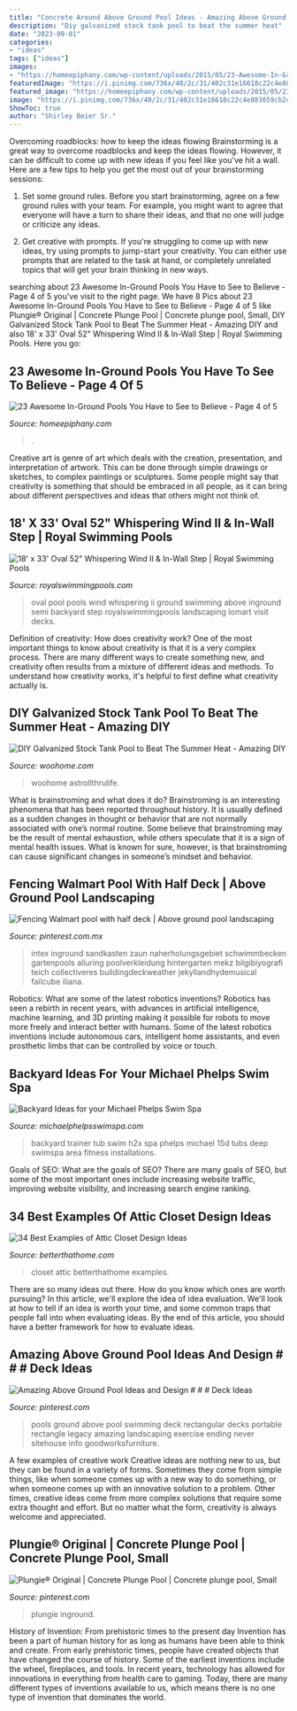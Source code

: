 ```yaml
---
title: "Concrete Around Above Ground Pool Ideas - Amazing Above Ground Pool Ideas And Design # # # Deck Ideas"
description: "Diy galvanized stock tank pool to beat the summer heat"
date: "2023-09-01"
categories:
- "ideas"
tags: ["ideas"]
images:
- "https://homeepiphany.com/wp-content/uploads/2015/05/23-Awesome-In-Ground-Pools-You-Have-to-See-to-Believe-19.jpg"
featuredImage: "https://i.pinimg.com/736x/40/2c/31/402c31e16618c22c4e883659cb2c6571--diy-pool-pool-fun.jpg"
featured_image: "https://homeepiphany.com/wp-content/uploads/2015/05/23-Awesome-In-Ground-Pools-You-Have-to-See-to-Believe-19.jpg"
image: "https://i.pinimg.com/736x/40/2c/31/402c31e16618c22c4e883659cb2c6571--diy-pool-pool-fun.jpg"
ShowToc: true
author: "Shirley Beier Sr."
---
```



Overcoming roadblocks: how to keep the ideas flowing
Brainstorming is a great way to overcome roadblocks and keep the ideas flowing. However, it can be difficult to come up with new ideas if you feel like you've hit a wall. Here are a few tips to help you get the most out of your brainstorming sessions:
1. Set some ground rules. Before you start brainstorming, agree on a few ground rules with your team. For example, you might want to agree that everyone will have a turn to share their ideas, and that no one will judge or criticize any ideas.

2. Get creative with prompts. If you're struggling to come up with new ideas, try using prompts to jump-start your creativity. You can either use prompts that are related to the task at hand, or completely unrelated topics that will get your brain thinking in new ways.


	

		
searching about 23 Awesome In-Ground Pools You Have to See to Believe - Page 4 of 5 you've visit to the right page. We have 8 Pics about 23 Awesome In-Ground Pools You Have to See to Believe - Page 4 of 5 like Plungie® Original | Concrete Plunge Pool | Concrete plunge pool, Small, DIY Galvanized Stock Tank Pool to Beat The Summer Heat - Amazing DIY and also 18&#039; x 33&#039; Oval 52&quot; Whispering Wind II &amp; In-Wall Step | Royal Swimming Pools. Here you go:
		
    
## 23 Awesome In-Ground Pools You Have To See To Believe - Page 4 Of 5

<img loading=lazy src="https://homeepiphany.com/wp-content/uploads/2015/05/23-Awesome-In-Ground-Pools-You-Have-to-See-to-Believe-19.jpg" onerror="this.onerror=null;this.src='https://tse3.mm.bing.net/th?id=OIP.YAMPF1yivZR8DptmuEYKAgHaKk&amp;pid=15.1';" alt="23 Awesome In-Ground Pools You Have to See to Believe - Page 4 of 5">

_Source: homeepiphany.com_

>. 

	

Creative art is genre of art which deals with the creation, presentation, and interpretation of artwork. This can be done through simple drawings or sketches, to complex paintings or sculptures. Some people might say that creativity is something that should be embraced in all people, as it can bring about different perspectives and ideas that others might not think of.

    
## 18&#039; X 33&#039; Oval 52&quot; Whispering Wind II &amp; In-Wall Step | Royal Swimming Pools

<img loading=lazy src="https://www.royalswimmingpools.com/Merchant2/graphics/00000001/Whispering-Wind-II-Oval-Render.jpg" onerror="this.onerror=null;this.src='https://tse3.mm.bing.net/th?id=OIP.igF1rLS9-iwECdhm3iKpGAHaFt&amp;pid=15.1';" alt="18&#039; x 33&#039; Oval 52&quot; Whispering Wind II &amp; In-Wall Step | Royal Swimming Pools">

_Source: royalswimmingpools.com_

>oval pool pools wind whispering ii ground swimming above inground semi backyard step royalswimmingpools landscaping lomart visit decks. 

	

Definition of creativity: How does creativity work?
One of the most important things to know about creativity is that it is a very complex process. There are many different ways to create something new, and creativity often results from a mixture of different ideas and methods. To understand how creativity works, it's helpful to first define what creativity actually is.

    
## DIY Galvanized Stock Tank Pool To Beat The Summer Heat - Amazing DIY

<img loading=lazy src="https://www.woohome.com/wp-content/uploads/2016/06/galvanized-stock-tank-pool-ideas-woohome-7.jpg" onerror="this.onerror=null;this.src='https://tse4.mm.bing.net/th?id=OIP.i5SJENTOFY9YfnsmV_SiSwHaLH&amp;pid=15.1';" alt="DIY Galvanized Stock Tank Pool to Beat The Summer Heat - Amazing DIY">

_Source: woohome.com_

>woohome astrollthrulife. 

	

What is brainstroming and what does it do?
Brainstroming is an interesting phenomena that has been reported throughout history. It is usually defined as a sudden changes in thought or behavior that are not normally associated with one’s normal routine. Some believe that brainstroming may be the result of mental exhaustion, while others speculate that it is a sign of mental health issues. What is known for sure, however, is that brainstroming can cause significant changes in someone’s mindset and behavior.

    
## Fencing Walmart Pool With Half Deck | Above Ground Pool Landscaping

<img loading=lazy src="https://i.pinimg.com/736x/40/2c/31/402c31e16618c22c4e883659cb2c6571--diy-pool-pool-fun.jpg" onerror="this.onerror=null;this.src='https://tse2.mm.bing.net/th?id=OIP.N3N1tnzOewYqpI36pj52UAHaJ3&amp;pid=15.1';" alt="Fencing Walmart pool with half deck | Above ground pool landscaping">

_Source: pinterest.com.mx_

>intex inground sandkasten zaun naherholungsgebiet schwimmbecken gartenpools alluring poolverkleidung hintergarten mekz bilgibiyografi teich collectiveres buildingdeckweather jekyllandhydemusical failcube iliana. 

	

Robotics: What are some of the latest robotics inventions?
Robotics has seen a rebirth in recent years, with advances in artificial intelligence, machine learning, and 3D printing making it possible for robots to move more freely and interact better with humans. Some of the latest robotics inventions include autonomous cars, intelligent home assistants, and even prosthetic limbs that can be controlled by voice or touch.

    
## Backyard Ideas For Your Michael Phelps Swim Spa

<img loading=lazy src="http://michaelphelpsswimspa.com/gallery/uploads/images/flexslider/1408733865_60918.jpg" onerror="this.onerror=null;this.src='https://tse3.mm.bing.net/th?id=OIP.j5WbHbXNHoqny_JQvfimMQHaFA&amp;pid=15.1';" alt="Backyard Ideas for your Michael Phelps Swim Spa">

_Source: michaelphelpsswimspa.com_

>backyard trainer tub swim h2x spa phelps michael 15d tubs deep swimspa area fitness installations. 

	

Goals of SEO: What are the goals of SEO?
There are many goals of SEO, but some of the most important ones include increasing website traffic, improving website visibility, and increasing search engine ranking.

    
## 34 Best Examples Of Attic Closet Design Ideas

<img loading=lazy src="https://betterthathome.com/wp-content/uploads/2017/10/26-attic-closet-design.jpg" onerror="this.onerror=null;this.src='https://tse1.mm.bing.net/th?id=OIP.XlYPPBWbWZvwQOUp5S8EdAHaJ4&amp;pid=15.1';" alt="34 Best Examples of Attic Closet Design Ideas">

_Source: betterthathome.com_

>closet attic betterthathome examples. 

	

There are so many ideas out there. How do you know which ones are worth pursuing? In this article, we'll explore the idea of idea evaluation. We'll look at how to tell if an idea is worth your time, and some common traps that people fall into when evaluating ideas. By the end of this article, you should have a better framework for how to evaluate ideas.

    
## Amazing Above Ground Pool Ideas And Design # # # Deck Ideas

<img loading=lazy src="https://i.pinimg.com/736x/43/55/4a/43554ac147860a0f79853f63b1e16482.jpg" onerror="this.onerror=null;this.src='https://tse4.mm.bing.net/th?id=OIP.NEwsqidUtGbOat1X72uO2QHaJ3&amp;pid=15.1';" alt="Amazing Above Ground Pool Ideas and Design # # # Deck Ideas">

_Source: pinterest.com_

>pools ground above pool swimming deck rectangular decks portable rectangle legacy amazing landscaping exercise ending never sitehouse info goodworksfurniture. 

	

A few examples of creative work
Creative ideas are nothing new to us, but they can be found in a variety of forms. Sometimes they come from simple things, like when someone comes up with a new way to do something, or when someone comes up with an innovative solution to a problem. Other times, creative ideas come from more complex solutions that require some extra thought and effort. But no matter what the form, creativity is always welcome and appreciated.

    
## Plungie® Original | Concrete Plunge Pool | Concrete Plunge Pool, Small

<img loading=lazy src="https://i.pinimg.com/736x/d7/6f/44/d76f442847a120e73a20f91f79036a73.jpg" onerror="this.onerror=null;this.src='https://tse4.mm.bing.net/th?id=OIP.IVBVLwyv2K47TAjJQQtN7AHaE9&amp;pid=15.1';" alt="Plungie® Original | Concrete Plunge Pool | Concrete plunge pool, Small">

_Source: pinterest.com_

>plungie inground. 

	

History of Invention: From prehistoric times to the present day
Invention has been a part of human history for as long as humans have been able to think and create. From early prehistoric times, people have created objects that have changed the course of history. Some of the earliest inventions include the wheel, fireplaces, and tools. In recent years, technology has allowed for innovations in everything from health care to gaming. Today, there are many different types of inventions available to us, which means there is no one type of invention that dominates the world.

